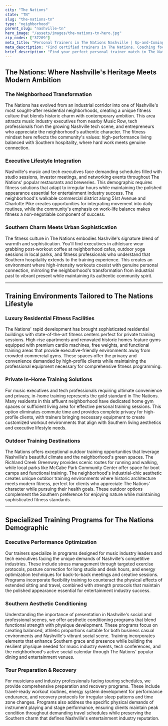 ```yaml
---
city: "The Nations"
state: "TN"
slug: "the-nations-tn"
type: "neighborhood"
parent_slug: "nashville-tn"
hero_image: "/assets/images/the-nations-tn-hero.jpg"
zip_codes: ["37209"]
meta_title: "Personal Trainers in The Nations Nashville | Up-and-Coming & Urban Lifestyle Fitness"
meta_description: "Find certified trainers in The Nations. Coaching focused on functional training, rapid urban development, and accessible neighborhood gyms."
brief_description: "Find your perfect personal trainer match in The Nations, Nashville's fastest-growing neighborhood. Our elite service connects music executives, tech professionals, and discerning residents with certified trainers who understand your demanding schedule and Southern lifestyle. Whether you prefer private in-home sessions, luxury building gyms, or outdoor workouts along the Richland Creek Greenway, we match you with experts in executive fitness, stress management, and aesthetic conditioning. Stop wasting time searching and start achieving your fitness goals with trainers who specialize in Nashville's unique blend of high-performance living and Southern charm. Book your personalized match today."
---
```

## The Nations: Where Nashville's Heritage Meets Modern Ambition

### The Neighborhood Transformation
The Nations has evolved from an industrial corridor into one of Nashville's most sought-after residential neighborhoods, creating a unique fitness culture that blends historic charm with contemporary ambition. This area attracts music industry executives from nearby Music Row, tech professionals from the growing Nashville tech scene, and entrepreneurs who appreciate the neighborhood's authentic character. The fitness mindset here reflects the community's values: high-performance living balanced with Southern hospitality, where hard work meets genuine connection.

### Executive Lifestyle Integration
Nashville's music and tech executives face demanding schedules filled with studio sessions, investor meetings, and networking events throughout The Nations' popular restaurants and breweries. This demographic requires fitness solutions that adapt to irregular hours while maintaining the polished appearance essential for entertainment industry success. The neighborhood's walkable commercial district along 51st Avenue and Charlotte Pike creates opportunities for integrating movement into daily routines, while the community's emphasis on work-life balance makes fitness a non-negotiable component of success.

### Southern Charm Meets Urban Sophistication
The fitness culture in The Nations embodies Nashville's signature blend of warmth and sophistication. You'll find executives in athleisure wear grabbing post-workout coffee at neighborhood cafes, outdoor yoga sessions in local parks, and fitness professionals who understand that Southern hospitality extends to the training experience. This creates an environment where high-intensity workouts coexist with genuine personal connection, mirroring the neighborhood's transformation from industrial past to vibrant present while maintaining its authentic community spirit.

---

## Training Environments Tailored to The Nations Lifestyle

### Luxury Residential Fitness Facilities
The Nations' rapid development has brought sophisticated residential buildings with state-of-the-art fitness centers perfect for private training sessions. High-rise apartments and renovated historic homes feature gyms equipped with premium cardio machines, free weights, and functional training areas that provide executive-friendly environments away from crowded commercial gyms. These spaces offer the privacy and convenience demanded by high-profile clients while maintaining the professional equipment necessary for comprehensive fitness programming.

### Private In-Home Training Solutions
For music executives and tech professionals requiring ultimate convenience and privacy, in-home training represents the gold standard in The Nations. Many residents in this affluent neighborhood have dedicated home gym spaces or sufficient living area for effective personal training sessions. This option eliminates commute time and provides complete privacy for high-profile clients, with trainers bringing necessary equipment to create customized workout environments that align with Southern living aesthetics and executive lifestyle needs.

### Outdoor Training Destinations
The Nations offers exceptional outdoor training opportunities that leverage Nashville's beautiful climate and the neighborhood's green spaces. The Richland Creek Greenway provides scenic routes for running and walking, while local parks like McCabe Park Community Center offer space for boot camps and functional training. The neighborhood's industrial-chic aesthetic creates unique outdoor training environments where historic architecture meets modern fitness, perfect for clients who appreciate The Nations' character while pursuing their health goals. These outdoor options complement the Southern preference for enjoying nature while maintaining sophisticated fitness standards.

---

## Specialized Training Programs for The Nations Demographic

### Executive Performance Optimization
Our trainers specialize in programs designed for music industry leaders and tech executives facing the unique demands of Nashville's competitive industries. These include stress management through targeted exercise protocols, posture correction for long studio and desk hours, and energy optimization techniques for back-to-back meetings and creative sessions. Programs incorporate flexibility training to counteract the physical effects of extended sitting and travel, combined with strength protocols that maintain the polished appearance essential for entertainment industry success.

### Southern Aesthetic Conditioning
Understanding the importance of presentation in Nashville's social and professional scenes, we offer aesthetic conditioning programs that blend functional strength with physique development. These programs focus on creating balanced, athletic proportions suitable for both business casual environments and Nashville's vibrant social scene. Training incorporates elements that enhance Southern grace and presence while building the resilient physique needed for music industry events, tech conferences, and the neighborhood's active social calendar through The Nations' popular dining and entertainment venues.

### Tour Preparation & Recovery
For musicians and industry professionals facing touring schedules, we provide comprehensive preparation and recovery programs. These include travel-ready workout routines, energy system development for performance endurance, and recovery protocols for irregular sleep patterns and time zone changes. Programs also address the specific physical demands of instrument playing and stage performance, ensuring clients maintain peak condition throughout demanding travel schedules while preserving the Southern charm that defines Nashville's entertainment industry reputation.